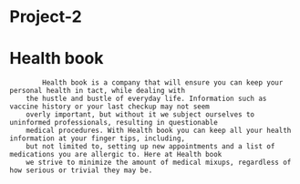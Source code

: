 # Project-2

# Health book
            Health book is a company that will ensure you can keep your personal health in tact, while dealing with 
        the hustle and bustle of everyday life. Information such as vaccine history or your last checkup may not seem 
        overly important, but without it we subject ourselves to uninformed professionals, resulting in questionable 
        medical procedures. With Health book you can keep all your health information at your finger tips, including, 
        but not limited to, setting up new appointments and a list of medications you are allergic to. Here at Health book
        we strive to minimize the amount of medical mixups, regardless of how serious or trivial they may be.
